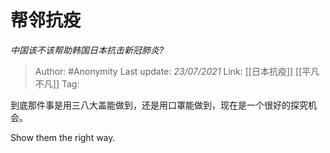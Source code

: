 # 帮邻抗疫
*中国该不该帮助韩国日本抗击新冠肺炎?*

> Author: #Anonymity
> Last update: *23/07/2021* 
> Link: [[日本抗疫]] [[平凡不凡]]
> Tag:    

 
到底那件事是用三八大盖能做到，还是用口罩能做到，现在是一个很好的探究机会。

Show them the right way.



